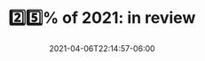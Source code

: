 ---
title: "2️⃣5️⃣% of 2021: in review"
date: 2021-04-06T22:14:57-06:00
tags: ["review", "me"] 
draft: true
---